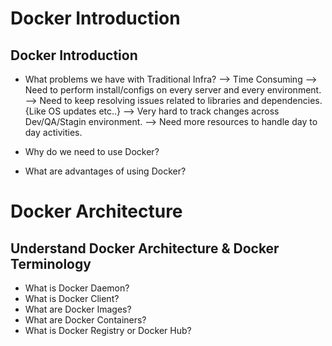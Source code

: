 # Docker Introduction

## Docker Introduction
- What problems we have with Traditional Infra?
  --> Time Consuming
  --> Need to perform install/configs on every server and every environment.
  --> Need to keep resolving issues related to libraries and dependencies. {Like OS updates etc..}
  --> Very hard to track changes across Dev/QA/Stagin environment.
  --> Need more resources to handle day to day activities.

- Why do we need to use Docker?
- What are advantages of using Docker?

# Docker Architecture

## Understand Docker Architecture & Docker Terminology
- What is Docker Daemon? 
- What is Docker Client?
- What are Docker Images?
- What are Docker Containers?
- What is Docker Registry or Docker Hub?
